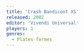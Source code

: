 ```yaml
---
title: 'Crash Bandicoot XS'
released: 2002
editor: 'Vivendi Universal'
players: 1
genres:
  - Plates-formes
---
```

